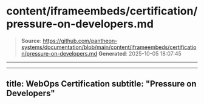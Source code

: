 # content/iframeembeds/certification/pressure-on-developers.md

> **Source**: https://github.com/pantheon-systems/documentation/blob/main/content/iframeembeds/certification/pressure-on-developers.md
> **Generated**: 2025-10-05 18:07:45

---

---
title: WebOps Certification
subtitle: "Pressure on Developers"
---

<Partial file="certification-guide/pressure-on-developers.md" />
